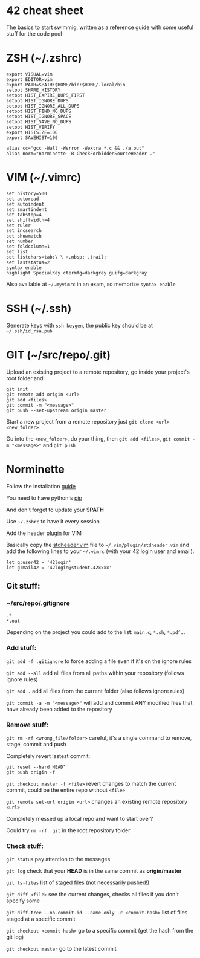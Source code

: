 # 42 cheat sheet

The basics to start swimmig, written as a reference guide with some useful stuff for the code pool

# ZSH (~/.zshrc)

```
export VISUAL=vim
export EDITOR=vim
export PATH=$PATH:$HOME/bin:$HOME/.local/bin
setopt SHARE_HISTORY
setopt HIST_EXPIRE_DUPS_FIRST
setopt HIST_IGNORE_DUPS
setopt HIST_IGNORE_ALL_DUPS
setopt HIST_FIND_NO_DUPS
setopt HIST_IGNORE_SPACE
setopt HIST_SAVE_NO_DUPS
setopt HIST_VERIFY
export HISTSIZE=100
export SAVEHIST=100

alias cc="gcc -Wall -Werror -Wextra *.c && ./a.out"
alias norm="norminette -R CheckForbiddenSourceHeader ."
```

# VIM (~/.vimrc)

```
set history=500
set autoread
set autoindent
set smartindent
set tabstop=4
set shiftwidth=4
set ruler
set incsearch
set showmatch
set number
set foldcolumn=1
set list
set listchars=tab:\ \ ›,nbsp:·,trail:·
set laststatus=2
syntax enable
highlight SpecialKey ctermfg=darkgray guifg=darkgray
```

Also available at `~/.myvimrc` in an exam, so memorize `syntax enable`

# SSH (~/.ssh)

Generate keys with `ssh-keygen`, the public key should be at `~/.ssh/id_rsa.pub`

# GIT (~/src/repo/.git)

Upload an existing project to a remote repository, go inside your project's root folder and:

```
git init
git remote add origin <url>
git add <files>
git commit -m "<message>"
git push --set-upstream origin master
```

Start a new project from a remote repository just `git clone <url> <new_folder>`

Go into the `<new_folder>`, do your thing, then `git add <files>`, `git commit -m "<message>"` and `git push`

# Norminette

Follow the installation [guide](https://github.com/42School/norminette)

You need to have python's [pip](https://pip.pypa.io/en/stable/installation/)

And don't forget to update your $**PATH**

Use `~/.zshrc` to have it every session

Add the header [plugin](https://github.com/42Paris/42header) for VIM

Basically copy the [stdheader.vim](https://raw.githubusercontent.com/42Paris/42header/master/plugin/stdheader.vim) file to `~/.vim/plugin/stdheader.vim` and add the following lines to your `~/.vimrc` (with your 42 login user and email):

```
let g:user42 = '42login'
let g:mail42 = '42login@student.42xxxx'
```

## Git stuff:

### ~/src/repo/.gitignore
```
.*
*.out
```

Depending on the project you could add to the list: `main.c`, `*.sh`, `*.pdf`...

### Add stuff:

`git add -f .gitignore` to force adding a file even if it's on the ignore rules

`git add --all` add all files from all paths within your repository (follows ignore rules)

`git add .` add all files from the current folder (also follows ignore rules)

`git commit -a -m "<message>"` will add and commit ANY modified files that have already been added to the repository

### Remove stuff:

`git rm -rf <wrong_file/folder>` careful, it's a single command to remove, stage, commit and push

Completely revert lastest commit:
```
git reset --hard HEAD^
git push origin -f
```

`git checkout master -f <file>` revert changes to match the current commit, could be the entire repo without `<file>`

`git remote set-url origin <url>` changes an existing remote repository `<url>`

Completely messed up a local repo and want to start over?

Could try `rm -rf .git` in the root repository folder

### Check stuff:

`git status` pay attention to the messages
 
`git log` check that your __HEAD__ is in the same commit as __origin/master__

`git ls-files` list of staged files (not necessarily pushed!)

`git diff <file>` see the current changes, checks all files if you don't specify some

`git diff-tree --no-commit-id --name-only -r <commit-hash>` list of files staged at a specific commit

`git checkout <commit hash>` go to a specific commit (get the hash from the git log)

`git checkout master` go to the latest commit
